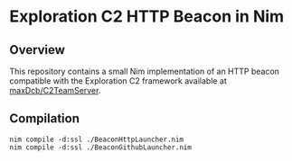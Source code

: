 # Exploration C2 HTTP Beacon in Nim

## Overview
This repository contains a small Nim implementation of an HTTP beacon compatible with the Exploration C2 framework available at [maxDcb/C2TeamServer](https://github.com/maxDcb/C2TeamServer). 

## Compilation
```
nim compile -d:ssl ./BeaconHttpLauncher.nim
nim compile -d:ssl ./BeaconGithubLauncher.nim
```
